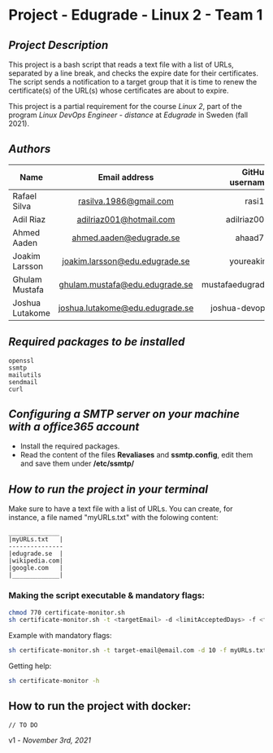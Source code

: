 # Project - Edugrade - Linux 2 - Team 1

## _Project Description_
This project is a bash script that reads a text file with a list of URLs, separated by a line break,
and checks the expire date for their certificates. The script sends a notification to a target group
that it is time to renew the certificate(s) of the URL(s) whose certificates are about to expire.

This project is a partial requirement for the course *Linux 2*, part of the program *Linux DevOps Engineer - distance*
at *Edugrade* in Sweden (fall 2021).


## _Authors_
| Name            | Email address                 | GitHub username |
| --------------- |:-----------------------------:| ---------------:|
| Rafael Silva    |rasilva.1986@gmail.com         |rasi10           |
| Adil Riaz       |adilriaz001@hotmail.com        |adilriaz001      |
| Ahmed Aaden     |ahmed.aaden@edugrade.se        |ahaad74          |
| Joakim Larsson  |joakim.larsson@edu.edugrade.se |youreakim        |
| Ghulam Mustafa  |ghulam.mustafa@edu.edugrade.se |mustafaedugrade  |
| Joshua Lutakome |joshua.lutakome@edu.edugrade.se|joshua-devops    |



## _Required packages to be installed_
```
openssl
ssmtp
mailutils
sendmail
curl
```

## _Configuring a SMTP server on your machine with a office365 account_
- Install the required packages.
- Read the content of the files **Revaliases** and **ssmtp.config**, edit them and save them under **/etc/ssmtp/**

## _How to run the project in your terminal_
Make sure to have a text file with a list of URLs. You can create, for instance, a file named "myURLs.txt" with the folowing content:
```
______________
|myURLs.txt   |
---------------
|edugrade.se  |
|wikipedia.com|
|google.com   |
|_____________|

```

### Making the script executable & mandatory flags:

```sh
chmod 770 certificate-monitor.sh
sh certificate-monitor.sh -t <targetEmail> -d <limitAcceptedDays> -f <filename>

```

Example with mandatory flags:
```sh
sh certificate-monitor.sh -t target-email@email.com -d 10 -f myURLs.txt 
```
Getting help:
```sh
sh certificate-monitor -h
```

## How to run the project with docker:
```
// TO DO
```

v1 - _November 3rd, 2021_